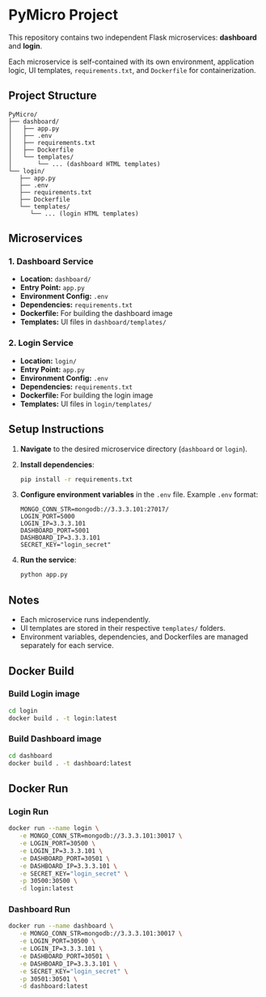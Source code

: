 # PyMicro Project

This repository contains two independent Flask microservices: **dashboard** and **login**.

Each microservice is self-contained with its own environment, application logic, UI templates, `requirements.txt`, and `Dockerfile` for containerization.

## Project Structure

```text
PyMicro/
├── dashboard/
│   ├── app.py
│   ├── .env
│   ├── requirements.txt
│   ├── Dockerfile
│   └── templates/
│       └── ... (dashboard HTML templates)
└── login/
   ├── app.py
   ├── .env
   ├── requirements.txt
   ├── Dockerfile
   └── templates/
      └── ... (login HTML templates)
```

## Microservices

### 1. Dashboard Service

- **Location:** `dashboard/`
- **Entry Point:** `app.py`
- **Environment Config:** `.env`
- **Dependencies:** `requirements.txt`
- **Dockerfile:** For building the dashboard image
- **Templates:** UI files in `dashboard/templates/`

### 2. Login Service

- **Location:** `login/`
- **Entry Point:** `app.py`
- **Environment Config:** `.env`
- **Dependencies:** `requirements.txt`
- **Dockerfile:** For building the login image
- **Templates:** UI files in `login/templates/`

## Setup Instructions

1. **Navigate** to the desired microservice directory (`dashboard` or `login`).

2. **Install dependencies**:

   ```bash
   pip install -r requirements.txt
   ```

3. **Configure environment variables** in the `.env` file.
   Example `.env` format:

   ```env
   MONGO_CONN_STR=mongodb://3.3.3.101:27017/
   LOGIN_PORT=5000
   LOGIN_IP=3.3.3.101
   DASHBOARD_PORT=5001
   DASHBOARD_IP=3.3.3.101
   SECRET_KEY="login_secret"
   ```

4. **Run the service**:

   ```bash
   python app.py
   ```

## Notes

- Each microservice runs independently.
- UI templates are stored in their respective `templates/` folders.
- Environment variables, dependencies, and Dockerfiles are managed separately for each service.

## Docker Build

### Build Login image

```bash
cd login
docker build . -t login:latest
```

### Build Dashboard image

```bash
cd dashboard
docker build . -t dashboard:latest
```

## Docker Run

### Login Run

```bash
docker run --name login \
   -e MONGO_CONN_STR=mongodb://3.3.3.101:30017 \
   -e LOGIN_PORT=30500 \
   -e LOGIN_IP=3.3.3.101 \
   -e DASHBOARD_PORT=30501 \
   -e DASHBOARD_IP=3.3.3.101 \
   -e SECRET_KEY="login_secret" \
   -p 30500:30500 \
   -d login:latest
```

### Dashboard Run

```bash
docker run --name dashboard \
   -e MONGO_CONN_STR=mongodb://3.3.3.101:30017 \
   -e LOGIN_PORT=30500 \
   -e LOGIN_IP=3.3.3.101 \
   -e DASHBOARD_PORT=30501 \
   -e DASHBOARD_IP=3.3.3.101 \
   -e SECRET_KEY="login_secret" \
   -p 30501:30501 \
   -d dashboard:latest
```
